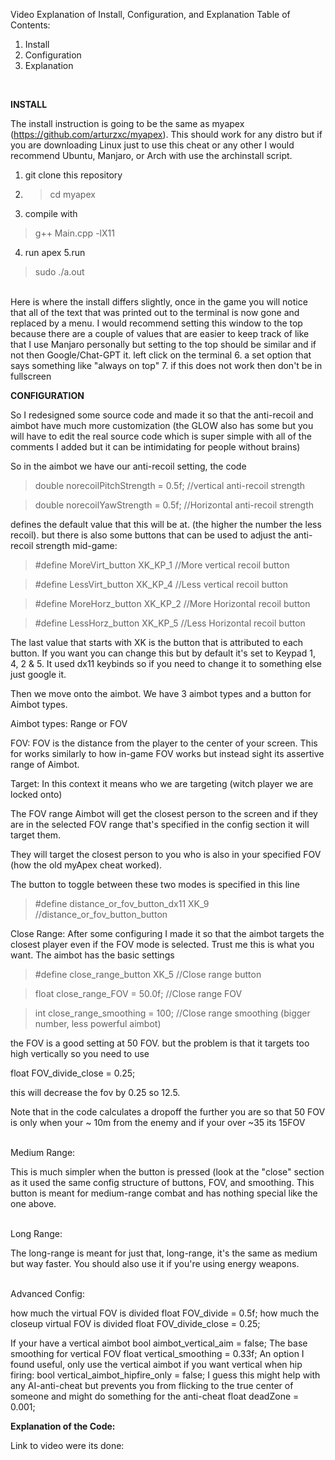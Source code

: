 Video Explanation of Install, Configuration, and Explanation
Table of Contents:
1. Install
2. Configuration
3. Explanation
<br />

**INSTALL**

The install instruction is going to be the same as myapex (https://github.com/arturzxc/myapex). This should work for any distro but if you are downloading Linux just to use this cheat or any other I would recommend Ubuntu, Manjaro, or Arch with use the archinstall script.
1. git clone this repository 
2. >cd myapex
3. compile with
>g++ Main.cpp -lX11
4. run apex
5.run
> sudo ./a.out

<br />
Here is where the install differs slightly, once in the game you will notice that all of the text that was printed out to the terminal is now gone and replaced by a menu. I would recommend setting this window to the top because there are a couple of values that are easier to keep track of like that
I use Manjaro personally but setting to the top should be similar and if not then Google/Chat-GPT it. 
left click on the terminal
6. a set option that says something like "always on top" 
7. if this does not work then don't be in fullscreen

**CONFIGURATION**

So I redesigned some source code and made it so that the anti-recoil and aimbot have much more customization (the GLOW also has some but you will have to edit the real source code which is super simple with all of the comments I added but it can be intimidating for people without brains)

So in the aimbot we have our anti-recoil setting, the code

>double norecoilPitchStrength = 0.5f; //vertical anti-recoil strength

>double norecoilYawStrength = 0.5f;   //Horizontal anti-recoil strength

defines the default value that this will be at. (the higher the number the less recoil). but there is also some buttons that can be used to adjust the anti-recoil strength mid-game:

>#define MoreVirt_button XK_KP_1 //More vertical recoil button

>#define LessVirt_button XK_KP_4 //Less vertical recoil button

>#define MoreHorz_button XK_KP_2 //More Horizontal recoil button

>#define LessHorz_button XK_KP_5 //Less Horizontal recoil button

The last value that starts with XK is the button that is attributed to each button. If you want you can change this but by default it's set to Keypad 1, 4, 2 & 5. It used dx11 keybinds so if you need to change it to something else just google it.


Then we move onto the aimbot. We have 3 aimbot types and a button for Aimbot types.

Aimbot types: Range or FOV

FOV: FOV is the distance from the player to the center of your screen. This for works similarly to how in-game FOV works but instead sight its assertive range of Aimbot.

Target: In this context it means who we are targeting (witch player we are locked onto)

The FOV range Aimbot will get the closest person to the screen and if they are in the selected FOV range that's specified in the config section it will target them. 

They will target the closest person to you who is also in your specified FOV (how the old myApex cheat worked).

The button to toggle between these two modes is specified in this line

>#define distance_or_fov_button_dx11 XK_9 //distance_or_fov_button_button

Close Range: After some configuring I made it so that the aimbot targets the closest player even if the FOV mode is selected. Trust me this is what you want. The aimbot has the basic settings 

>#define close_range_button XK_5 //Close range button

>float close_range_FOV = 50.0f; //Close range FOV

>int close_range_smoothing = 100; //Close range smoothing (bigger number, less powerful aimbot)


the FOV is a good setting at 50 FOV. but the problem is that it targets too high vertically so you need to use 

float FOV_divide_close = 0.25;

this will decrease the fov by 0.25 so 12.5.

Note that in the code calculates a dropoff the further you are so that 50 FOV is only when your ~ 10m from the enemy and if your over ~35 its 15FOV

<br />
Medium Range:

This is much simpler when the button is pressed (look at the "close" section as it used the same config structure of buttons, FOV, and smoothing. This button is meant for medium-range combat and has nothing special like the one above. 

<br />
Long Range: 

The long-range is meant for just that, long-range, it's the same as medium but way faster. You should also use it if you're using energy weapons.

<br />
Advanced Config:


how much the virtual FOV is divided
float FOV_divide = 0.5f; 
how much the closeup virtual FOV is divided
float FOV_divide_close = 0.25;

If your have a vertical aimbot
bool aimbot_vertical_aim = false;
The base smoothing for vertical FOV
float vertical_smoothing = 0.33f; 
An option I found useful, only use the vertical aimbot if you want vertical when hip firing:
bool vertical_aimbot_hipfire_only = false;
I guess this might help with any AI-anti-cheat but prevents you from flicking to the true center of someone and might do something for the anti-cheat
float deadZone = 0.001;

**Explanation of the Code:**

Link to video were its done: 
